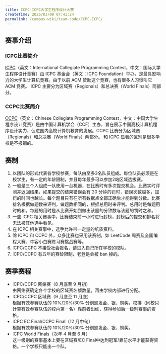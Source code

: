 ```yaml
---
title: CCPC-ICPC大学生程序设计大赛
createTime: 2025/03/09 07:41:24
permalink: /campus-wiki/team-code/CCPC-ICPC/
---
```

## 赛事介绍

### ICPC比赛简介

[ICPC](https://icpc.global)（英文：International Collegiate Programming Contest，中文：国际大学生程序设计竞赛）由 ICPC 基金会（英文：ICPC Foundation）举办，是最具影响力的大学生计算机竞赛。由于以前 ACM 赞助这个竞赛，也有很多人习惯叫它 ACM 竞赛。
ICPC 主要分为区域赛（Regionals）和总决赛（World Finals）两部分。

### CCPC比赛简介

[CCPC](https://ccpc.io/)（英文：Chinese Collegiate Programming Contest，中文：中国大学生程序设计竞赛）是由中国计算机学会（CCF）主办，旨在展示中国高校计算机程序设计实力，促进国内高校计算机教育的发展。CCPC 比赛分为区域赛（Regionals）和总决赛（World Finals）两部分。
和 ICPC 显著的区别是很多学校是不报销的。

## 赛制
1. 以团队的形式代表各学校参赛，每队由至多3名队员组成。每位队员必须是在校学生，有一定的年龄限制，并且每年最多可以参加2站区域选拔赛。
2. 一般是三个人组成一队使用一台机器，在比赛时有多次提交机会。比赛实时评测并返回结果，如果提交的结果错误会有 20 分钟的罚时，错误次数越多，加罚的时间也越长。每个题目只有在所有数据点全部正确后才能得到分数。比赛排名根据做题数来评判，做题数相同的，根据总用时来评判。总用时是每题用时的和。每题的用时是从比赛开始到做出该题的分钟数与该题的罚时之和。
3. 一些 ICPC 相关赛事中，比赛结束前一小时进行封榜，封榜后的提交和排名将无法被其他选手看见。
4. 在 ICPC 相关赛事中，选手允许带一定量的纸质资料。
5. 除 ICPC 和 CCPC 外，众多比赛也采用该赛制，如 LeetCode 周赛及全国编程大赛、牛客小白赛练习赛挑战赛等。
6. ICPC/CCPC 不接受社会报名，请进入自己所在学校的校队。
7. ICPC/CCPC 有五年的赛龄限制，老登是会被 ban 掉的。


## 赛季赛程
- ICPC/CCPC 网络赛（8 月底至 9 月初） <br>
   由网络赛确定各个学校的区域赛名额数量，再由学校内部进行分配。
- ICPC/CCPC 区域赛（9 月底至 11 月底）<br>
   根据有效参赛队伍的 10%/20%/30% 分别颁发金、银、铜奖，校排（同校只计算有效参赛队伍的校内第一名）靠前者出线，获得参加后一级别赛事的资格。
- ICPC EC Final/CCPC Final（12 月中旬）<br>
   根据有效参赛队伍的 10%/20%/30% 分别颁发金、银、铜奖。
- ICPC World Finals（次年 4 月至 6 月）<br>
   这一级别的赛事基本上要在区域赛/EC Final中达到冠军/靠前水平才能获得资格。一个学校只能出一个队。